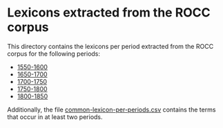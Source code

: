 # Lexicons extracted from the ROCC corpus #

This directory contains the lexicons per period extracted from the ROCC corpus for the following periods:
- [1550-1600](./1550-1600.csv)
- [1650-1700](./1650-1700.csv)
- [1700-1750](./1700-1750.csv)
- [1750-1800](./1750-1800.csv)
- [1800-1850](./1800-1850.csv)

Additionally, the file [common-lexicon-per-periods.csv](./common-lexicon-per-periods.csv) contains the terms that occur in at least two periods.

